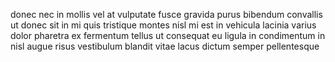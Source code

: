 donec nec in mollis vel at vulputate fusce gravida purus bibendum convallis ut
donec sit in mi quis tristique montes nisl mi est in vehicula lacinia varius
dolor pharetra ex fermentum tellus ut consequat eu ligula in condimentum in
nisl augue risus vestibulum blandit vitae lacus dictum semper pellentesque